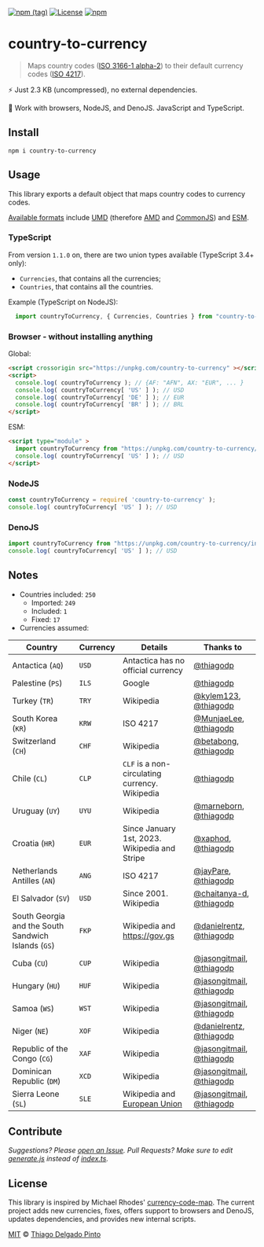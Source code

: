 [![npm (tag)](https://img.shields.io/npm/v/country-to-currency?color=green&label=NPM&style=for-the-badge)](https://github.com/thiagodp/country-to-currency/releases)
[![License](https://img.shields.io/npm/l/country-to-currency.svg?style=for-the-badge&color=green)](https://github.com/thiagodp/country-to-currency/blob/master/LICENSE.txt)
[![npm](https://img.shields.io/npm/dt/country-to-currency?style=for-the-badge&color=green)](https://www.npmjs.com/package/country-to-currency)

# country-to-currency

> Maps country codes ([ISO 3166-1 alpha-2](https://en.wikipedia.org/wiki/ISO_3166-1_alpha-2#Officially_assigned_code_elements)) to their default currency codes ([ISO 4217](https://en.wikipedia.org/wiki/ISO_4217#Active_codes)).

⚡ Just 2.3 KB (uncompressed), no external dependencies.

🎯 Work with browsers, NodeJS, and DenoJS. JavaScript and TypeScript.

## Install

```shell
npm i country-to-currency
```

## Usage

This library exports a default object that maps country codes to currency codes.

[Available formats]() include [UMD](https://github.com/umdjs/umd) (therefore [AMD](https://github.com/amdjs/amdjs-api/wiki/AMD) and [CommonJS](http://wiki.commonjs.org/wiki/CommonJS)) and
[ESM](https://developer.mozilla.org/en-US/docs/Web/JavaScript/Guide/Modules).

### TypeScript

From version `1.1.0` on, there are two union types available (TypeScript 3.4+ only):
- `Currencies`, that contains all the currencies;
- `Countries`, that contains all the countries.

Example (TypeScript on NodeJS):
```typescript
  import countryToCurrency, { Currencies, Countries } from "country-to-currency";
```

### Browser - without installing anything

Global:
```html
<script crossorigin src="https://unpkg.com/country-to-currency" ></script>
<script>
  console.log( countryToCurrency ); // {AF: "AFN", AX: "EUR", ... }
  console.log( countryToCurrency[ 'US' ] ); // USD
  console.log( countryToCurrency[ 'DE' ] ); // EUR
  console.log( countryToCurrency[ 'BR' ] ); // BRL
</script>
```

ESM:
```html
<script type="module" >
  import countryToCurrency from "https://unpkg.com/country-to-currency/index.esm.js";
  console.log( countryToCurrency[ 'US' ] ); // USD
</script>
```

### NodeJS
```js
const countryToCurrency = require( 'country-to-currency' );
console.log( countryToCurrency[ 'US' ] ); // USD
```

### DenoJS

```js
import countryToCurrency from "https://unpkg.com/country-to-currency/index.esm.js";
console.log( countryToCurrency[ 'US' ] ); // USD
```

## Notes

- Countries included: `250`
  - Imported: `249`
  - Included: `1`
  - Fixed: `17`
- Currencies assumed:

| Country | Currency | Details | Thanks to |
|---------|----------|---------|-----------|
| Antactica (`AQ`) | `USD` | Antactica has no official currency | [@thiagodp](https://github.com/thiagodp)|
| Palestine (`PS`) | `ILS` | Google | [@thiagodp](https://github.com/thiagodp)|
| Turkey (`TR`) | `TRY` | Wikipedia | [@kylem123](https://github.com/kylem123), [@thiagodp](https://github.com/thiagodp)|
| South Korea (`KR`) | `KRW` | ISO 4217 | [@MunjaeLee](https://github.com/MunjaeLee), [@thiagodp](https://github.com/thiagodp)|
| Switzerland (`CH`) | `CHF` | Wikipedia | [@betabong](https://github.com/betabong), [@thiagodp](https://github.com/thiagodp)|
| Chile (`CL`) | `CLP` | `CLF` is a non-circulating currency. Wikipedia | [@thiagodp](https://github.com/thiagodp)|
| Uruguay (`UY`) | `UYU` | Wikipedia | [@marneborn](https://github.com/marneborn), [@thiagodp](https://github.com/thiagodp)|
| Croatia (`HR`) | `EUR` | Since January 1st, 2023. Wikipedia and Stripe | [@xaphod](https://github.com/xaphod), [@thiagodp](https://github.com/thiagodp)|
| Netherlands Antilles (`AN`) | `ANG` | ISO 4217 | [@jayPare](https://github.com/jayPare), [@thiagodp](https://github.com/thiagodp)|
| El Salvador (`SV`) | `USD` | Since 2001. Wikipedia | [@chaitanya-d](https://github.com/chaitanya-d), [@thiagodp](https://github.com/thiagodp)|
| South Georgia and the South Sandwich Islands (`GS`) | `FKP` | Wikipedia and https://gov.gs | [@danielrentz](https://github.com/danielrentz), [@thiagodp](https://github.com/thiagodp)|
| Cuba (`CU`) | `CUP` | Wikipedia | [@jasongitmail](https://github.com/jasongitmail), [@thiagodp](https://github.com/thiagodp)|
| Hungary (`HU`) | `HUF` | Wikipedia | [@jasongitmail](https://github.com/jasongitmail), [@thiagodp](https://github.com/thiagodp)|
| Samoa (`WS`) | `WST` | Wikipedia | [@jasongitmail](https://github.com/jasongitmail), [@thiagodp](https://github.com/thiagodp)|
| Niger (`NE`) | `XOF` | Wikipedia | [@danielrentz](https://github.com/danielrentz), [@thiagodp](https://github.com/thiagodp)|
| Republic of the Congo (`CG`) | `XAF` | Wikipedia | [@jasongitmail](https://github.com/jasongitmail), [@thiagodp](https://github.com/thiagodp)|
| Dominican Republic (`DM`) | `XCD` | Wikipedia | [@jasongitmail](https://github.com/jasongitmail), [@thiagodp](https://github.com/thiagodp)|
| Sierra Leone (`SL`) | `SLE` | Wikipedia and [European Union](https://publications.europa.eu/code/en/en-5000700.htm#fn*) | [@jasongitmail](https://github.com/jasongitmail), [@thiagodp](https://github.com/thiagodp)|

## Contribute

_Suggestions? Please [open an Issue](https://github.com/thiagodp/country-to-currency/issues/new). Pull Requests? Make sure to edit [generate.js](generate.js) instead of [index.ts](index.ts)._

## License

This library is inspired by Michael Rhodes' [currency-code-map](https://github.com/michaelrhodes/currency-code-map). The current project adds new currencies, fixes, offers support to browsers and DenoJS, updates dependencies, and provides new internal scripts.

[MIT](LICENSE.txt) © [Thiago Delgado Pinto](https://github.com/thiagodp)
